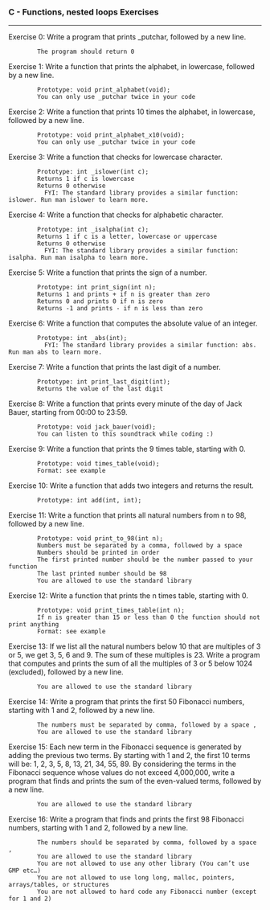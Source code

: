 ### C - Functions, nested loops Exercises
---
Exercise 0: Write a program that prints _putchar, followed by a new line.

            The program should return 0

Exercise 1: Write a function that prints the alphabet, in lowercase, followed by a new line.

            Prototype: void print_alphabet(void);
            You can only use _putchar twice in your code

Exercise 2: Write a function that prints 10 times the alphabet, in lowercase, followed by a new line.

            Prototype: void print_alphabet_x10(void);
            You can only use _putchar twice in your code

Exercise 3: Write a function that checks for lowercase character.

            Prototype: int _islower(int c);
            Returns 1 if c is lowercase
            Returns 0 otherwise        
              FYI: The standard library provides a similar function: islower. Run man islower to learn more.

Exercise 4: Write a function that checks for alphabetic character.

            Prototype: int _isalpha(int c);
            Returns 1 if c is a letter, lowercase or uppercase
            Returns 0 otherwise        
              FYI: The standard library provides a similar function: isalpha. Run man isalpha to learn more.

Exercise 5: Write a function that prints the sign of a number.

            Prototype: int print_sign(int n);
            Returns 1 and prints + if n is greater than zero
            Returns 0 and prints 0 if n is zero
            Returns -1 and prints - if n is less than zero

Exercise 6: Write a function that computes the absolute value of an integer.

            Prototype: int _abs(int);        
              FYI: The standard library provides a similar function: abs. Run man abs to learn more.

Exercise 7: Write a function that prints the last digit of a number.

            Prototype: int print_last_digit(int);
            Returns the value of the last digit

Exercise 8: Write a function that prints every minute of the day of Jack Bauer, starting from 00:00 to 23:59.

            Prototype: void jack_bauer(void);
            You can listen to this soundtrack while coding :)

Exercise 9: Write a function that prints the 9 times table, starting with 0.

            Prototype: void times_table(void);
            Format: see example

Exercise 10: Write a function that adds two integers and returns the result.

            Prototype: int add(int, int);

Exercise 11: Write a function that prints all natural numbers from n to 98, followed by a new line.

            Prototype: void print_to_98(int n);
            Numbers must be separated by a comma, followed by a space
            Numbers should be printed in order
            The first printed number should be the number passed to your function
            The last printed number should be 98
            You are allowed to use the standard library

Exercise 12: Write a function that prints the n times table, starting with 0.

            Prototype: void print_times_table(int n);
            If n is greater than 15 or less than 0 the function should not print anything
            Format: see example

Exercise 13: If we list all the natural numbers below 10 that are multiples of 3 or 5, we get 3, 5, 6 and 9. The sum of these multiples is 23. Write a program that computes and prints the sum of all the multiples of 3 or 5 below 1024 (excluded),                       followed by a new line.

            You are allowed to use the standard library

Exercise 14: Write a program that prints the first 50 Fibonacci numbers, starting with 1 and 2, followed by a new line.

            The numbers must be separated by comma, followed by a space , 
            You are allowed to use the standard library


Exercise 15: Each new term in the Fibonacci sequence is generated by adding the previous two terms. By starting with 1 and 2, the first 10 terms will be: 1, 2, 3, 5, 8, 13, 21, 34, 55, 89. By considering the terms in the Fibonacci sequence whose values                do not exceed 4,000,000, write a program that finds and prints the sum of the even-valued terms, followed by a new line.

            You are allowed to use the standard library


Exercise 16: Write a program that finds and prints the first 98 Fibonacci numbers, starting with 1 and 2, followed by a new line.

            The numbers should be separated by comma, followed by a space ,
            You are allowed to use the standard library
            You are not allowed to use any other library (You can’t use GMP etc…)
            You are not allowed to use long long, malloc, pointers, arrays/tables, or structures
            You are not allowed to hard code any Fibonacci number (except for 1 and 2)
